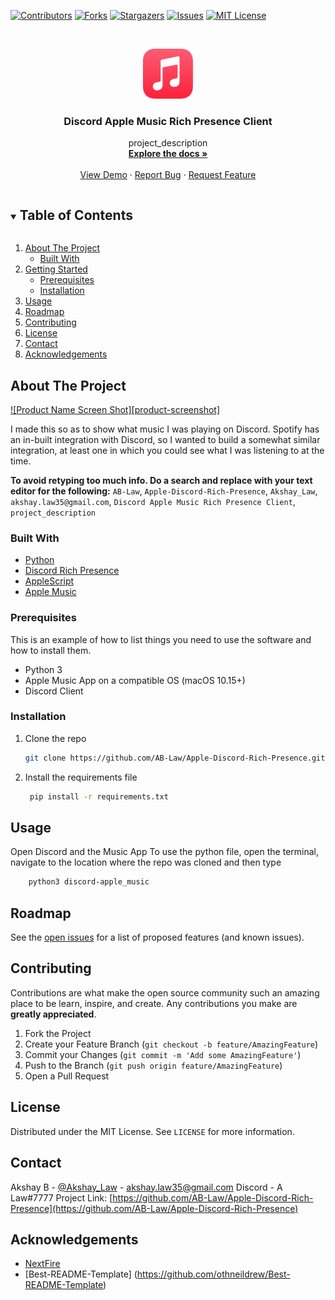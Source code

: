 <!--
*** Thanks for checking out the Best-README-Template. If you have a suggestion
*** that would make this better, please fork the repo and create a pull request
*** or simply open an issue with the tag "enhancement".
*** Thanks again! Now go create something AMAZING! :D
***
***
***
*** To avoid retyping too much info. Do a search and replace for the following:
-->

<!-- PROJECT SHIELDS -->
<!--
*** I'm using markdown "reference style" links for readability.
*** Reference links are enclosed in brackets [ ] instead of parentheses ( ).
*** See the bottom of this document for the declaration of the reference variables
*** for contributors-url, forks-url, etc. This is an optional, concise syntax you may use.
*** https://www.markdownguide.org/basic-syntax/#reference-style-links
-->

[![Contributors][contributors-shield]][contributors-url]
[![Forks][forks-shield]][forks-url]
[![Stargazers][stars-shield]][stars-url]
[![Issues][issues-shield]][issues-url]
[![MIT License][license-shield]][license-url]

<!-- PROJECT LOGO -->
<br />
<p align="center">
  <a href="https://github.com/AB-Law/Apple-Discord-Rich-Presence">
    <img src="images/logo.png" alt="Logo" width="80" height="80">
  </a>

  <h3 align="center">Discord Apple Music Rich Presence Client</h3>

  <p align="center">
    project_description
    <br />
    <a href="https://github.com/AB-Law/Apple-Discord-Rich-Presence"><strong>Explore the docs »</strong></a>
    <br />
    <br />
    <a href="https://github.com/AB-Law/Apple-Discord-Rich-Presence">View Demo</a>
    ·
    <a href="https://github.com/AB-Law/Apple-Discord-Rich-Presence/issues">Report Bug</a>
    ·
    <a href="https://github.com/AB-Law/Apple-Discord-Rich-Presence/issues">Request Feature</a>
  </p>
</p>

<!-- TABLE OF CONTENTS -->
<details open="open">
  <summary><h2 style="display: inline-block">Table of Contents</h2></summary>
  <ol>
    <li>
      <a href="#about-the-project">About The Project</a>
      <ul>
        <li><a href="#built-with">Built With</a></li>
      </ul>
    </li>
    <li>
      <a href="#getting-started">Getting Started</a>
      <ul>
        <li><a href="#prerequisites">Prerequisites</a></li>
        <li><a href="#installation">Installation</a></li>
      </ul>
    </li>
    <li><a href="#usage">Usage</a></li>
    <li><a href="#roadmap">Roadmap</a></li>
    <li><a href="#contributing">Contributing</a></li>
    <li><a href="#license">License</a></li>
    <li><a href="#contact">Contact</a></li>
    <li><a href="#acknowledgements">Acknowledgements</a></li>
  </ol>
</details>

<!-- ABOUT THE PROJECT -->

## About The Project

[![Product Name Screen Shot][product-screenshot]](https://example.com)

I made this so as to show what music I was playing on Discord. Spotify has an in-built integration with Discord, so I wanted to build a somewhat similar integration, at least one in which you could see what I was listening to at the time.

**To avoid retyping too much info. Do a search and replace with your text editor for the following:**
`AB-Law`, `Apple-Discord-Rich-Presence`, `Akshay_Law`, `akshay.law35@gmail.com`, `Discord Apple Music Rich Presence Client`, `project_description`

### Built With

- [Python](https://www.python.org)
- [Discord Rich Presence](https://discord.com/rich-presence)
- [AppleScript](https://developer.apple.com/library/archive/documentation/AppleScript/Conceptual/AppleScriptLangGuide/introduction/ASLR_intro.html)
- [Apple Music](https://music.apple.com/us/browse)

<!-- GETTING STARTED -->

### Prerequisites

This is an example of how to list things you need to use the software and how to install them.

- Python 3
- Apple Music App on a compatible OS (macOS 10.15+)
- Discord Client

### Installation

1. Clone the repo
   ```sh
   git clone https://github.com/AB-Law/Apple-Discord-Rich-Presence.git
   ```
2. Install the requirements file
   ```sh
    pip install -r requirements.txt
   ```

<!-- USAGE EXAMPLES -->

## Usage

Open Discord and the Music App
To use the python file, open the terminal, navigate to the location where the repo was cloned and then type

```sh
    python3 discord-apple_music
```

<!-- ROADMAP -->

## Roadmap

See the [open issues](https://github.com/AB-Law/Apple-Discord-Rich-Presence/issues) for a list of proposed features (and known issues).

<!-- CONTRIBUTING -->

## Contributing

Contributions are what make the open source community such an amazing place to be learn, inspire, and create. Any contributions you make are **greatly appreciated**.

1. Fork the Project
2. Create your Feature Branch (`git checkout -b feature/AmazingFeature`)
3. Commit your Changes (`git commit -m 'Add some AmazingFeature'`)
4. Push to the Branch (`git push origin feature/AmazingFeature`)
5. Open a Pull Request

<!-- LICENSE -->

## License

Distributed under the MIT License. See `LICENSE` for more information.

<!-- CONTACT -->

## Contact

Akshay B - [@Akshay_Law](https://twitter.com/Akshay_Law) - akshay.law35@gmail.com
Discord - A Law#7777
Project Link: [https://github.com/AB-Law/Apple-Discord-Rich-Presence](https://github.com/AB-Law/Apple-Discord-Rich-Presence)

<!-- ACKNOWLEDGEMENTS -->

## Acknowledgements

- [NextFire](https://github.com/NextFire/apple-music-discord-rpc)
- [Best-README-Template] (https://github.com/othneildrew/Best-README-Template)

<!-- MARKDOWN LINKS & IMAGES -->
<!-- https://www.markdownguide.org/basic-syntax/#reference-style-links -->

[contributors-shield]: https://img.shields.io/github/contributors/AB-Law/Apple-Discord-Rich-Presence.svg?style=for-the-badge
[contributors-url]: https://github.com/AB-Law/Apple-Discord-Rich-Presence/graphs/contributors
[forks-shield]: https://img.shields.io/github/forks/AB-Law/Apple-Discord-Rich-Presence.svg?style=for-the-badge
[forks-url]: https://github.com/AB-Law/Apple-Discord-Rich-Presence/network/members
[stars-shield]: https://img.shields.io/github/stars/AB-Law/Apple-Discord-Rich-Presence.svg?style=for-the-badge
[stars-url]: https://github.com/AB-Law/Apple-Discord-Rich-Presence/stargazers
[issues-shield]: https://img.shields.io/github/issues/AB-Law/Apple-Discord-Rich-Presence.svg?style=for-the-badge
[issues-url]: https://github.com/AB-Law/Apple-Discord-Rich-Presence/issues
[license-shield]: https://img.shields.io/github/license/AB-Law/Apple-Discord-Rich-Presence.svg?style=for-the-badge
[license-url]: https://github.com/AB-Law/Apple-Discord-Rich-Presence/blob/master/LICENSE.txt
